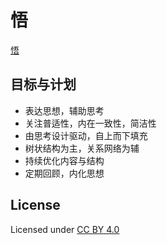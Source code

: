 # 悟

[悟](悟.md)

## 目标与计划

- 表达思想，辅助思考
- 关注普适性，内在一致性，简洁性
- 由思考设计驱动，自上而下填充
- 树状结构为主，关系网络为辅
- 持续优化内容与结构
- 定期回顾，内化思想

## License

Licensed under [CC BY 4.0](https://creativecommons.org/licenses/by/4.0/)
